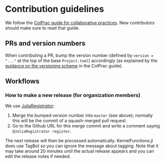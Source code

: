 # Contribution guidelines

We follow the [ColPrac guide for collaborative practices](https://colprac.sciml.ai/). New contributors should make sure to read that guide.

## PRs and version numbers

When contributing a PR, bump the version number (defined by `version = "..."` at the top of the base `Project.toml`) accordingly (as explained by the [guidance on the versioning scheme](https://colprac.sciml.ai/#incrementing-the-package-version) in the ColPrac guide).

## Workflows

### How to make a new release (for organization members)

We use [JuliaRegistrator](https://github.com/JuliaRegistries/Registrator.jl#via-the-github-app):

1. Merge the bumped version number into `master` (see above); normally this will be the commit of a squash-merged pull request.
2. Go to the Github URL for this merge commit and write a comment saying `@JuliaRegistrator register`.

The next release will then be processed automatically. KernelFunctions.jl does use TagBot so you can ignore the message about tagging. Note that it may take around 20 minutes until the actual release appears and you can edit the release notes if needed.
